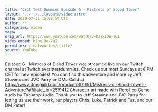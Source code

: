 ```yaml
---
title: "Crit Test Dummies Episode 6 - Mistress of Blood Tower"
layout: "../../../layouts/Video.astro"
date: 2020-07-31 15:02:54 UTC
author: ""
categories: video
tags: 
orig_url: https://www.youtube.com/watch?v=hJnx1De-7uI
video_embed: hJnx1De-7uI
permalink: /:categories/:title/
source: YouTube
---
```

Episode 6 - Mistress of Blood Tower was streamed live on our Twitch channel at Twitch.tv/crittestdummies. Check us out most Sundays at 6 PM CET for new episodes! You can find this adventure and more by Jeff Stevens and JVC Parry on DMs Guild at https://www.dmsguild.com/product/301651/Mistress-of-Blood-Tower--Adventure?affiliate\_id=2519412 Character art made with Reroll.co Game audio by Tabletop Audio. Thank you to Jeff Stevens and JVC Parry for letting us use their work, our players Chris, Luke, Patrick and Tuz, and our DM Peter!